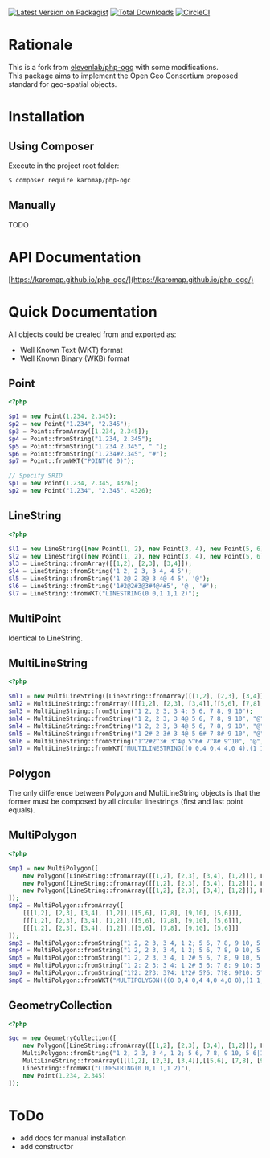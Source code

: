 [![Latest Version on Packagist](https://img.shields.io/packagist/v/karomap/php-ogc?style=flat-square)](https://packagist.org/packages/karomap/php-ogc)
[![Total Downloads](https://img.shields.io/packagist/dt/karomap/php-ogc?style=flat-square)](https://packagist.org/packages/karomap/php-ogc)
[![CircleCI](https://img.shields.io/circleci/build/gh/karomap/php-ogc/master?style=flat-square)](https://circleci.com/gh/karomap/php-ogc/tree/master)

# Rationale

This is a fork from [elevenlab/php-ogc](https://github.com/eleven-lab/php-ogc) with some modifications.  
This package aims to implement the Open Geo Consortium proposed standard for geo-spatial objects.

# Installation

## Using Composer

Execute in the project root folder:

```bash
$ composer require karomap/php-ogc
```

## Manually

TODO

# API Documentation

[https://karomap.github.io/php-ogc/](https://karomap.github.io/php-ogc/)

# Quick Documentation

All objects could be created from and exported as:

- Well Known Text (WKT) format
- Well Known Binary (WKB) format

## Point

```php
<?php

$p1 = new Point(1.234, 2.345);
$p2 = new Point("1.234", "2.345");
$p3 = Point::fromArray([1.234, 2.345]);
$p4 = Point::fromString("1.234, 2.345");
$p5 = Point::fromString("1.234 2.345", " ");
$p6 = Point::fromString("1.234#2.345", "#");
$p7 = Point::fromWKT("POINT(0 0)");

// Specify SRID
$p1 = new Point(1.234, 2.345, 4326);
$p2 = new Point("1.234", "2.345", 4326);
```

## LineString

```php
<?php

$l1 = new LineString([new Point(1, 2), new Point(3, 4), new Point(5, 6)]);
$l2 = new LineString([new Point(1, 2), new Point(3, 4), new Point(5, 6), new Point(1, 2)]);
$l3 = LineString::fromArray([[1,2], [2,3], [3,4]]);
$l4 = LineString::fromString('1 2, 2 3, 3 4, 4 5');
$l5 = LineString::fromString('1 2@ 2 3@ 3 4@ 4 5', '@');
$l6 = LineString::fromString('1#2@2#3@3#4@4#5', '@', '#');
$l7 = LineString::fromWKT("LINESTRING(0 0,1 1,1 2)");
```

## MultiPoint

Identical to LineString.

## MultiLineString

```php
<?php

$ml1 = new MultiLineString([LineString::fromArray([[1,2], [2,3], [3,4]]), LineString::fromArray([[5,6], [7,8], [9,10]])]);
$ml2 = MultiLineString::fromArray([[[1,2], [2,3], [3,4]],[[5,6], [7,8], [9,10]]]);
$ml3 = MultiLineString::fromString("1 2, 2 3, 3 4; 5 6, 7 8, 9 10");
$ml4 = MultiLineString::fromString("1 2, 2 3, 3 4@ 5 6, 7 8, 9 10", "@");
$ml4 = MultiLineString::fromString("1 2, 2 3, 3 4@ 5 6, 7 8, 9 10", "@");
$ml5 = MultiLineString::fromString("1 2# 2 3# 3 4@ 5 6# 7 8# 9 10", "@", "#");
$ml6 = MultiLineString::fromString("1^2#2^3# 3^4@ 5^6# 7^8# 9^10", "@", "#", "^");
$ml7 = MultiLineString::fromWKT("MULTILINESTRING((0 0,4 0,4 4,0 4),(1 1, 2 1, 2 2, 1 2))");
```

## Polygon

The only difference between Polygon and MultiLineString objects is that the former must be composed by all circular linestrings (first and last point equals).

## MultiPolygon

```php
<?php

$mp1 = new MultiPolygon([
    new Polygon([LineString::fromArray([[1,2], [2,3], [3,4], [1,2]]), LineString::fromArray([[5,6], [7,8], [9,10], [5,6]])]),
    new Polygon([LineString::fromArray([[1,2], [2,3], [3,4], [1,2]]), LineString::fromArray([[5,6], [7,8], [9,10], [5,6]])]),
    new Polygon([LineString::fromArray([[1,2], [2,3], [3,4], [1,2]]), LineString::fromArray([[5,6], [7,8], [9,10], [5,6]])])
]);
$mp2 = MultiPolygon::fromArray([
    [[[1,2], [2,3], [3,4], [1,2]],[[5,6], [7,8], [9,10], [5,6]]],
    [[[1,2], [2,3], [3,4], [1,2]],[[5,6], [7,8], [9,10], [5,6]]],
    [[[1,2], [2,3], [3,4], [1,2]],[[5,6], [7,8], [9,10], [5,6]]]
]);
$mp3 = MultiPolygon::fromString("1 2, 2 3, 3 4, 1 2; 5 6, 7 8, 9 10, 5 6|1 2, 2 3, 3 4, 1 2; 5 6, 7 8, 9 10, 5 6|1 2, 2 3, 3 4, 1 2; 5 6, 7 8, 9 10, 5 6");
$mp4 = MultiPolygon::fromString("1 2, 2 3, 3 4, 1 2; 5 6, 7 8, 9 10, 5 6%1 2, 2 3, 3 4, 1 2; 5 6, 7 8, 9 10, 5 6%1 2, 2 3, 3 4, 1 2; 5 6, 7 8, 9 10, 5 6", "%");
$mp5 = MultiPolygon::fromString("1 2, 2 3, 3 4, 1 2# 5 6, 7 8, 9 10, 5 6%1 2, 2 3, 3 4, 1 2# 5 6, 7 8, 9 10, 5 6%1 2, 2 3, 3 4, 1 2# 5 6, 7 8, 9 10, 5 6", "%", "#");
$mp6 = MultiPolygon::fromString("1 2: 2 3: 3 4: 1 2# 5 6: 7 8: 9 10: 5 6%1 2: 2 3: 3 4: 1 2# 5 6: 7 8: 9 10: 5 6%1 2: 2 3: 3 4: 1 2# 5 6: 7 8: 9 10: 5 6", "%", "#", ":");
$mp7 = MultiPolygon::fromString("1?2: 2?3: 3?4: 1?2# 5?6: 7?8: 9?10: 5?6%1?2: 2?3: 3?4: 1?2# 5?6: 7?8: 9?10: 5?6%1?2: 2?3: 3?4: 1?2# 5?6: 7?8: 9?10: 5?6", "%", "#", ":", "?");
$mp8 = MultiPolygon::fromWKT("MULTIPOLYGON(((0 0,4 0,4 4,0 4,0 0),(1 1,2 1,2 2,1 2,1 1)),((-1 -1,-1 -2,-2 -2,-2 -1,-1 -1)))");

```

## GeometryCollection

```php
<?php

$gc = new GeometryCollection([
    new Polygon([LineString::fromArray([[1,2], [2,3], [3,4], [1,2]]), LineString::fromArray([[5,6], [7,8], [9,10], [5,6]])]),
    MultiPolygon::fromString("1 2, 2 3, 3 4, 1 2; 5 6, 7 8, 9 10, 5 6|1 2, 2 3, 3 4, 1 2; 5 6, 7 8, 9 10, 5 6|1 2, 2 3, 3 4, 1 2; 5 6, 7 8, 9 10, 5 6"),
    MultiLineString::fromArray([[[1,2], [2,3], [3,4]],[[5,6], [7,8], [9,10]]]),
    LineString::fromWKT("LINESTRING(0 0,1 1,1 2)"),
    new Point(1.234, 2.345)
]);

```

# ToDo

- add docs for manual installation
- add constructor
